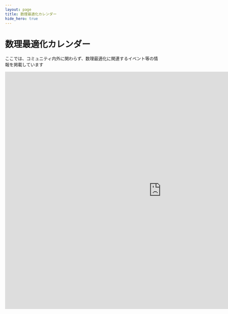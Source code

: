 ```yaml
---
layout: page
title: 数理最適化カレンダー
hide_hero: true
---
```


# 数理最適化カレンダー

ここでは、コミュニティ内外に関わらず、数理最適化に関連するイベント等の情報を掲載しています

<iframe src="https://calendar.google.com/calendar/embed?height=780&wkst=1&bgcolor=%23ffffff&ctz=Asia%2FTokyo&showTabs=1&showCalendars=0&showPrint=0&showNav=1&showTitle=1&title&src=NzQ0N2JjNmQ0NTNjZTg4YzQ3OWJlYjk3NjgyOTc0MTk2MzQ0YmEwOGM0ZDZjMTNlMzUyNWIzN2UxNjI1NzA3M0Bncm91cC5jYWxlbmRhci5nb29nbGUuY29t&color=%23A79B8E" style="border-width:0" width="1024" height="780" frameborder="0" scrolling="no"></iframe>
